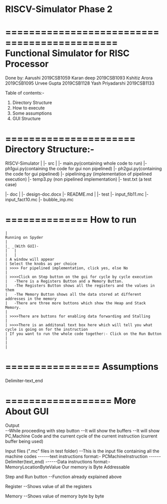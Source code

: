 # RISCV-Simulator Phase 2 

=============================================
Functional Simulator for RISC Processor
=============================================

Done by:
Aarushi 2019CSB1059
Karan deep 2019CSB1093
Kshitiz Arora 2019CSB1095
Urvee Gupta 2019CSB1128
Yash Priyadarshi 2019CSB1133

Table of contents:-
1. Directory Structure 
2. How to execute
3. Some assumptions
4. GUI Structure

======================
Directory Structure:-
======================

RISCV-Simulator
  |
  |- src
      |
      |- main.py(containing whole code to run)
      |- ph1gui.py(containing the code for gui non pipelined)
      |- ph2gui.py(containing the code for gui pipelined)
      |- pipelining.py (implementation of pipelined execution)
      |- temp3.py (non pipelined implementation)
      |- test.txt (a test case)

  |- doc
      |
      |- design-doc.docx
  |- README.md
      |
  |- test
      |- input_fib11.mc
      |- input_fact10.mc
      |- bubble_inp.mc

==============
How to run
==============
	|
	Running on Spyder
	|
	|_ _(With GUI)-
	|	|
	|	| 
	| A window will appear
	| Select the knobs as per choice
 	| >>>> For pipelined implementation, click yes, else No
	|
	| >>>>Click on Step button on the gui for cycle by cycle execution
	|	-There is a Registers Button and a Memory Button.
	|	-The Registers Button shows all the registers and the values in them
	|	-The Memory Button shows all the data stored at different addresses in the memory
	|	-There are three more buttons which show the Heap and Stack Memory.
	|
	| >>>>There are buttons for enabling data forwarding and Stalling
	|
	| >>>>There is an additonal text box here which will tell you what cycle is going on for the instruction
	| If you want to run the whole code together:- Click on the Run Button
	|
	|	
	|	

		
================
Assumptions
================
Delimiter-text_end


==================
More About GUI
==================
Output  
--While proceeding with step button
--It will show the buffers
--It will show PC,Machine Code and the current cycle of the current instruction (current buffer being used)

Input files (".mc" files in test folder)
--This is the input file containing all the machine codes
------text instructions format:-
	PC<space>MachineInstruction
------Delimiter(text_end)
------Data instructions format:-
	MemoryLocation<space>ByteValue
	Our memory is Byte Addressable

Step and Run button
--Function already explained above

Register
--Shows value of all the registers

Memory
--Shows value of memory byte by byte

